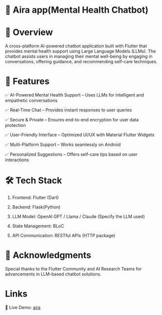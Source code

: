 # 🧠 Aira app(Mental Health Chatbot)

# 🚀 Overview

A cross-platform AI-powered chatbot application built with Flutter that provides mental health support using Large Language Models (LLMs). The chatbot assists users in managing their mental well-being by engaging in conversations, offering guidance, and recommending self-care techniques.

# 📌 Features

✅ AI-Powered Mental Health Support – Uses LLMs for intelligent and empathetic conversations

✅ Real-Time Chat – Provides instant responses to user queries

✅ Secure & Private – Ensures end-to-end encryption for user data protection

✅ User-Friendly Interface – Optimized UI/UX with Material Flutter Widgets

✅ Multi-Platform Support – Works seamlessly on Android

✅ Personalized Suggestions – Offers self-care tips based on user interactions


# 🛠️ Tech Stack

1. Frontend: Flutter (Dart)

2. Backend: Flask(Python)

3. LLM Model: OpenAI GPT / Llama / Claude (Specify the LLM used)

4. State Management: BLoC 

5. API Communication: RESTful APIs (HTTP package)
   

# 🙌 Acknowledgments

Special thanks to the Flutter Community and AI Research Teams for advancements in LLM-based chatbot solutions.


# Links

🔗 Live Demo: [aira](https://chat-bot-page-wheat.vercel.app/)




